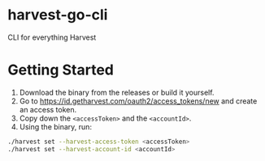 # harvest-go-cli
CLI for everything Harvest

# Getting Started
1. Download the binary from the releases or build it yourself.
2. Go to https://id.getharvest.com/oauth2/access_tokens/new and create an access token. 
3. Copy down the `<accessToken>` and the `<accountId>`.
4. Using the binary, run:
```sh
./harvest set --harvest-access-token <accessToken>
./harvest set --harvest-account-id <accountId>
```
